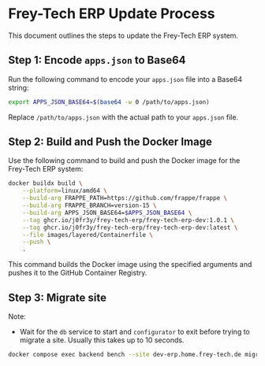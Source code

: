 
# Frey-Tech ERP Update Process

This document outlines the steps to update the Frey-Tech ERP system.

## Step 1: Encode `apps.json` to Base64

Run the following command to encode your `apps.json` file into a Base64 string:

```bash
export APPS_JSON_BASE64=$(base64 -w 0 /path/to/apps.json)
```

Replace `/path/to/apps.json` with the actual path to your `apps.json` file.

## Step 2: Build and Push the Docker Image

Use the following command to build and push the Docker image for the Frey-Tech ERP system:

```bash
docker buildx build \
    --platform=linux/amd64 \
    --build-arg FRAPPE_PATH=https://github.com/frappe/frappe \
    --build-arg FRAPPE_BRANCH=version-15 \
    --build-arg APPS_JSON_BASE64=$APPS_JSON_BASE64 \
    --tag ghcr.io/j0fr3y/frey-tech-erp/frey-tech-erp-dev:1.0.1 \
    --tag ghcr.io/j0fr3y/frey-tech-erp/frey-tech-erp-dev:latest \
    --file images/layered/Containerfile \
    --push \
    .
```

This command builds the Docker image using the specified arguments and pushes it to the GitHub Container Registry.

## Step 3: Migrate site

Note:

- Wait for the `db` service to start and `configurator` to exit before trying to migrate a site. Usually this takes up to 10 seconds.

```sh
docker compose exec backend bench --site dev-erp.home.frey-tech.de migrate
```